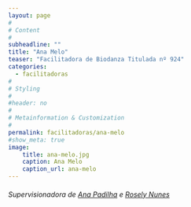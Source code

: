 ```yaml
---
layout: page
#
# Content
#
subheadline: ""
title: "Ana Melo"
teaser: "Facilitadora de Biodanza Titulada nº 924"
categories: 
  - facilitadoras
#
# Styling
#
#header: no
#
# Metainformation & Customization
#
permalink: facilitadoras/ana-melo
#show_meta: true
image:
    title: ana-melo.jpg
    caption: Ana Melo
    caption_url: ana-melo
---
```


###### Supervisionadora de [Ana Padilha][1] e [Rosely Nunes][2]





[1]: ana-padilha
[2]: rosely-nunes
